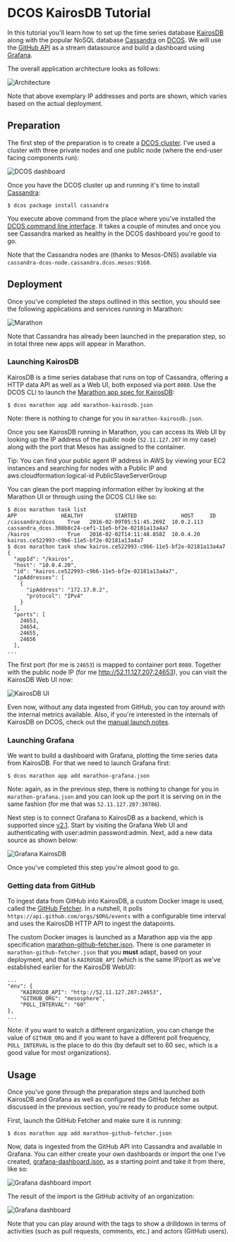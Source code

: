 # DCOS KairosDB Tutorial

In this tutorial you'll learn how to set up the time series database [KairosDB](http://kairosdb.github.io/)
along with the popular NoSQL database [Cassandra](http://cassandra.apache.org/) on [DCOS](https://mesosphere.com/product/).
We will use the [GitHub API](https://developer.github.com/v3/) as a stream datasource and build a dashboard
using [Grafana](http://grafana.org/).

The overall application architecture looks as follows: 

![Architecture](img/kairos-tutorial-architecture.png)

Note that above exemplary IP addresses and ports are shown, which varies based on the actual deployment.

## Preparation 

The first step of the preparation is to create a [DCOS cluster](https://mesosphere.com/product/). I've used
a cluster with three private nodes and one public node (where the end-user facing components run):

![DCOS dashboard](img/DCOS-dashboard.png)

Once you have the DCOS cluster up and running it's time to install [Cassandra](https://docs.mesosphere.com/manage-service/cassandra/):

    $ dcos package install cassandra

You execute above command from the place where you've installed the [DCOS command line interface](https://docs.mesosphere.com/administration/introcli/).
It takes a couple of minutes and once you see Cassandra marked as healthy in the DCOS dashboard you're good to go.

Note that the Cassandra nodes are (thanks to Mesos-DNS) available via `cassandra-dcos-node.cassandra.dcos.mesos:9160`.

## Deployment

Once you've completed the steps outlined in this section, you should see the following applications and services running in Marathon:

![Marathon](img/Marathon.png)

Note that Cassandra has already been launched in the preparation step, so in total three new apps will appear in Marathon.

### Launching KairosDB 

KairosDB is a time series database that runs on top of Cassandra, offering a HTTP data API as well as a Web UI, both exposed via port `8080`.
Use the DCOS CLI to launch the [Marathon app spec for KairosDB](marathon-kairosdb.json): 

    $ dcos marathon app add marathon-kairosdb.json

Note: there is nothing to change for you in `marathon-kairosdb.json`.

Once you see KairosDB running in Marathon, you can access its Web UI by looking up the IP address of the public node (`52.11.127.207` in my case) 
along with the port that Mesos has assigned to the container.

Tip: You can find your public agent IP address in AWS by viewing your EC2 instances and searching for nodes with a Public IP and aws:cloudformation:logical-id PublicSlaveServerGroup

You can glean the port mapping information either by looking at the Marathon UI or through using the DCOS CLI like so:

    $ dcos marathon task list
    APP              HEALTHY          STARTED              HOST     ID
    /cassandra/dcos    True   2016-02-09T05:51:45.269Z  10.0.2.113  cassandra_dcos.308b8c24-cef1-11e5-bf2e-02181a13a4a7
    /kairos            True   2016-02-02T14:11:48.858Z  10.0.4.20   kairos.ce522993-c9b6-11e5-bf2e-02181a13a4a7
    $ dcos marathon task show kairos.ce522993-c9b6-11e5-bf2e-02181a13a4a7
    {
      "appId": "/kairos",
      "host": "10.0.4.20",
      "id": "kairos.ce522993-c9b6-11e5-bf2e-02181a13a4a7",
      "ipAddresses": [
        {
          "ipAddress": "172.17.0.2",
          "protocol": "IPv4"
        }
      ],
      "ports": [
        24653,
        24654,
        24655,
        24656
      ],
    ...

The first port (for me is `24653`) is mapped to container port `8080`. Together with the public node IP (for me http://52.11.127.207:24653), you can visit the KairosDB Web UI now:

![KairosDB UI](img/KairosDB-UI.png)

Even now, without any data ingested from GitHub, you can toy around with the internal metrics available. Also, if you're interested in 
the internals of KairosDB on DCOS, check out the [manual launch notes](manual-launch.md).

### Launching Grafana

We want to build a dashboard with Grafana, plotting the time series data from KairosDB. For that we need to launch Grafana first:

    $ dcos marathon app add marathon-grafana.json
    
Note: again, as in the previous step, there is nothing to change for you in `marathon-grafana.json` and you can look up the port
it is serving on in the same fashion (for me that was `52.11.127.207:30786`).

Next step is to connect Grafana to KairosDB as a backend, which is supported since [v2.1](http://docs.grafana.org/v2.6/datasources/kairosdb/).
Start by visiting the Grafana Web UI and authenticating with user:admin password:admin. Next, add a new data source as shown below:

![Grafana KairosDB](img/Grafana-datasource.png)

Once you've completed this step you're almost good to go.

### Getting data from GitHub

To ingest data from GitHub into KairosDB, a custom Docker image is used, called the [GitHub Fetcher](/github-fetcher).
In a nutshell, it polls `https://api.github.com/orgs/$ORG/events` with a configurable time interval and uses the KairosDB HTTP API
to ingest the datapoints. 

The custom Docker images is launched as a Marathon app via the app specification [marathon-github-fetcher.json](marathon-github-fetcher.json).
There is one parameter in `marathon-github-fetcher.json` that you **must** adapt, based on your deployment, and that is `KAIROSDB_API` 
(which is the same IP/port as we've established earlier for the KairosDB WebUI):

    ...
    "env": {
        "KAIROSDB_API": "http://52.11.127.207:24653",
        "GITHUB_ORG": "mesosphere",
        "POLL_INTERVAL": "60"
    },
    ...

Note: if you want to watch a different organization, you can change the value of `GITHUB_ORG` and if you want to have a different
poll frequency, `POLL_INTERVAL` is the place to do this (by default set to 60 sec, which is a good value for most organizations).

## Usage

Once you've gone through the preparation steps and launched both KairosDB and Grafana as well as configured the GitHub fetcher as
discussed in the previous section, you're ready to produce some output.

First, launch the GitHub Fetcher and make sure it is running:

    $ dcos marathon app add marathon-github-fetcher.json

Now, data is ingested from the GitHub API into Cassandra and available in Grafana. You can either create your own dashboards or import
the one I've created, [grafana-dashboard.json](grafana-dashboard.json), as a starting point and take it from there, like so:

![Grafana dashboard import](img/Grafana-dashboard-import.png)

The result of the import is the GitHub activity of an organization:

![Grafana dashboard](img/Grafana-dashboard.png)

Note that you can play around with the tags to show a drilldown in terms of activities (such as pull requests, comments, etc.) and actors (GitHub users).

